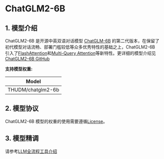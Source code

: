 # ChatGLM2-6B

## 1. 模型介绍

ChatGLM2-6B 是开源中英双语对话模型 [ChatGLM-6B](https://github.com/THUDM/ChatGLM-6B) 的第二代版本，在保留了初代模型对话流畅、部署门槛较低等众多优秀特性的基础之上，ChatGLM2-6B 引入了[FlashAttention](https://github.com/HazyResearch/flash-attention)和[Multi-Query Attention](https://arxiv.org/abs/1911.02150v1)等新特性。更详细的模型介绍见[ChatGLM2-6B GitHub](https://github.com/THUDM/ChatGLM2-6B)

**支持模型权重:**

| Model                            |
|----------------------------------|
| THUDM/chatglm2-6b                |

## 2. 模型协议


ChatGLM2-6B 模型的权重的使用需要遵循[License](../../paddlenlp/transformers/chatglm_v2/LICENSE)。

## 3. 模型精调
请参考[LLM全流程工具介绍](../README.md)
